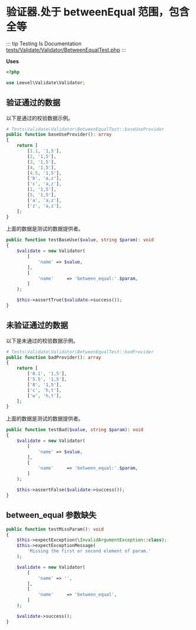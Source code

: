 # 验证器.处于 betweenEqual 范围，包含全等

::: tip Testing Is Documentation
[tests/Validate/Validator/BetweenEqualTest.php](https://github.com/hunzhiwange/framework/blob/master/tests/Validate/Validator/BetweenEqualTest.php)
:::
    
**Uses**

``` php
<?php

use Leevel\Validate\Validator;
```

## 验证通过的数据

以下是通过的校验数据示例。

``` php
# Tests\Validate\Validator\BetweenEqualTest::baseUseProvider
public function baseUseProvider(): array
{
    return [
        [1.1, '1,5'],
        [2, '1,5'],
        [3, '1,5'],
        [4, '1,5'],
        [4.5, '1,5'],
        ['b', 'a,z'],
        ['c', 'a,z'],
        [1, '1,5'],
        [5, '1,5'],
        ['a', 'a,z'],
        ['z', 'a,z'],
    ];
}
```

上面的数据是测试的数据提供者。


``` php
public function testBaseUse($value, string $param): void
{
    $validate = new Validator(
        [
            'name' => $value,
        ],
        [
            'name'     => 'between_equal:'.$param,
        ]
    );

    $this->assertTrue($validate->success());
}
```
    
## 未验证通过的数据

以下是未通过的校验数据示例。

``` php
# Tests\Validate\Validator\BetweenEqualTest::badProvider
public function badProvider(): array
{
    return [
        ['0.1', '1,5'],
        ['5.5', '1,5'],
        ['8', '1,5'],
        ['c', 'h,t'],
        ['w', 'h,t'],
    ];
}
```

上面的数据是测试的数据提供者。


``` php
public function testBad($value, string $param): void
{
    $validate = new Validator(
        [
            'name' => $value,
        ],
        [
            'name'     => 'between_equal:'.$param,
        ]
    );

    $this->assertFalse($validate->success());
}
```
    
## between_equal 参数缺失

``` php
public function testMissParam(): void
{
    $this->expectException(\InvalidArgumentException::class);
    $this->expectExceptionMessage(
        'Missing the first or second element of param.'
    );

    $validate = new Validator(
        [
            'name' => '',
        ],
        [
            'name'     => 'between_equal',
        ]
    );

    $validate->success();
}
```